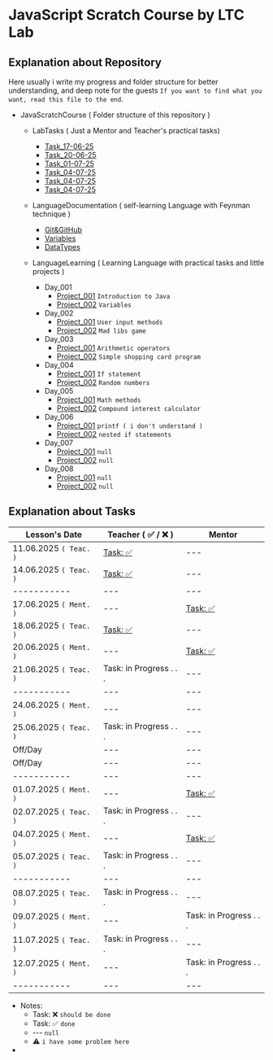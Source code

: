 # JavaScript Scratch Course by LTC Lab

## Explanation about Repository

Here usually i write my progress and folder structure for better understanding, and deep note for the guests `If you want to find what you want, read this file to the end`.

- JavaScratchCourse ( Folder structure of this repository )

  - LabTasks ( Just a Mentor and Teacher's practical tasks)

    - [Task_17-06-25](./LabTasks/000_Task_17-06-25/)
    - [Task_20-06-25](./LabTasks/001_Task_20-06-25/)
    - [Task_01-07-25](./LabTasks/002_Task_01-07-25/)
    - [Task_04-07-25](./LabTasks/003_Task_04-07-25/)
    - [Task_04-07-25](./LabTasks/004_Task_09-07-25/)
    - [Task_04-07-25](./LabTasks/005_Task_12-07-25/)

  - LanguageDocumentation ( self-learning Language with Feynman technique )

    - [Git&GitHub](https://github.com/RaviHamidov/JavaScratchCourse/tree/main/LanguageDocumentation/000_Git%26GitHub)
    - [Variables](https://github.com/RaviHamidov/JavaScratchCourse/tree/main/LanguageDocumentation/001_Variables)
    - [DataTypes](https://github.com/RaviHamidov/JavaScratchCourse/tree/main/LanguageDocumentation/002_DataTypes)

  - LanguageLearning ( Learning Language with practical tasks and little projects )

    - Day_001
      - [Project_001](./LanguageLearning/Day_001/Project_001/) `Introduction to Java`
      - [Project_002](./LanguageLearning/Day_001/Project_002/) `Variables`
    - Day_002
      - [Project_001](./LanguageLearning/Day_002/Project_001/) `User input methods`
      - [Project_002](./LanguageLearning/Day_002/Project_002/) `Mad libs game`
    - Day_003
      - [Project_001](./LanguageLearning/Day_003/Project_001/) `Arithmetic operators`
      - [Project_002](./LanguageLearning/Day_003/Project_002/) `Simple shopping card program`
    - Day_004
      - [Project_001](./LanguageLearning/Day_004/Project_001/) `If statement`
      - [Project_002](./LanguageLearning/Day_004/Project_002/) `Random numbers`
    - Day_005
      - [Project_001](./LanguageLearning/Day_005/Project_001/) `Math methods`
      - [Project_002](./LanguageLearning/Day_005/Project_002/) `Compound interest calculator`
    - Day_006
      - [Project_001](./LanguageLearning/Day_006/Project_001/) `printf ( i don't understand )`
      - [Project_002](./LanguageLearning/Day_006/Project_002/) `nested if statements`
    - Day_007
      - [Project_001](./LanguageLearning/Day_007/Project_001/) `null`
      - [Project_002](./LanguageLearning/Day_007/Project_002/) `null`
    - Day_008
      - [Project_001](./LanguageLearning/Day_008/Project_001/) `null`
      - [Project_002](./LanguageLearning/Day_008/Project_002/) `null`
      <!-- - Day_009
      - [Project_001](./LanguageLearning/Day_009/Project_001/) `null`
      - [Project_002](./LanguageLearning/Day_009/Project_002/) `null` -->

## Explanation about Tasks

| Lesson's Date          | Teacher ( ✅ / ❌ )                                                                                                                                 | Mentor                                                                                            |
| ---------------------- | --------------------------------------------------------------------------------------------------------------------------------------------------- | ------------------------------------------------------------------------------------------------- |
| 11.06.2025 `( Teac. )` | [Task: ✅](https://docs.google.com/spreadsheets/d/1ciZbwJsU28qdbG0WWHY_jCyd03SGNJBs/edit?usp=sharing&ouid=115840657660775990580&rtpof=true&sd=true) | ---                                                                                               |
| 14.06.2025 `( Teac. )` | [Task: ✅](https://docs.google.com/spreadsheets/d/1ciZbwJsU28qdbG0WWHY_jCyd03SGNJBs/edit?usp=sharing&ouid=115840657660775990580&rtpof=true&sd=true) | ---                                                                                               |
| -----------            | ---                                                                                                                                                 | ---                                                                                               |
| 17.06.2025 `( Ment. )` | ---                                                                                                                                                 | [Task: ✅](https://github.com/RaviHamidov/JavaScratchCourse/tree/main/LabTasks/Task_17-06-25)     |
| 18.06.2025 `( Teac. )` | [Task: ✅](https://github.com/RaviHamidov/JavaScratchCourse/tree/main/LanguageDocumentation/000_Git%26GitHub)                                       | ---                                                                                               |
| 20.06.2025 `( Ment. )` | ---                                                                                                                                                 | [Task: ✅](https://github.com/RaviHamidov/JavaScratchCourse/tree/main/LabTasks/Task_20-06-25)     |
| 21.06.2025 `( Teac. )` | Task: in Progress . . .                                                                                                                             | ---                                                                                               |
| -----------            | ---                                                                                                                                                 | ---                                                                                               |
| 24.06.2025 `( Ment. )` | ---                                                                                                                                                 | ---                                                                                               |
| 25.06.2025 `( Teac. )` | Task: in Progress . . .                                                                                                                             | ---                                                                                               |
| Off/Day                | ---                                                                                                                                                 | ---                                                                                               |
| Off/Day                | ---                                                                                                                                                 | ---                                                                                               |
| -----------            | ---                                                                                                                                                 | ---                                                                                               |
| 01.07.2025 `( Ment. )` | ---                                                                                                                                                 | [Task: ✅](https://github.com/RaviHamidov/JavaScratchCourse/tree/main/LabTasks/Task_01-07-25)     |
| 02.07.2025 `( Teac. )` | Task: in Progress . . .                                                                                                                             | ---                                                                                               |
| 04.07.2025 `( Ment. )` | ---                                                                                                                                                 | [Task: ✅](https://github.com/RaviHamidov/JavaScratchCourse/tree/main/LabTasks/003_Task_04-07-25) |
| 05.07.2025 `( Teac. )` | Task: in Progress . . .                                                                                                                             | ---                                                                                               |
| -----------            | ---                                                                                                                                                 | ---                                                                                               |
| 08.07.2025 `( Teac. )` | Task: in Progress . . .                                                                                                                             | ---                                                                                               |
| 09.07.2025 `( Ment. )` | ---                                                                                                                                                 | Task: in Progress . . .                                                                           |
| 11.07.2025 `( Teac. )` | Task: in Progress . . .                                                                                                                             | ---                                                                                               |
| 12.07.2025 `( Ment. )` | ---                                                                                                                                                 | Task: in Progress . . .                                                                           |
| -----------            | ---                                                                                                                                                 | ---                                                                                               |

- Notes:
  - Task: ❌ `should be done`
  - Task: ✅ `done`
  - --- `null`
  - ⚠️ `i have some problem here`
-
